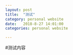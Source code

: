 ```yaml
---
layout: post
title:  "测试"
category: personal website
date:   2018-8-27 14:01:00
categories: personal website

---
```


#测试内容